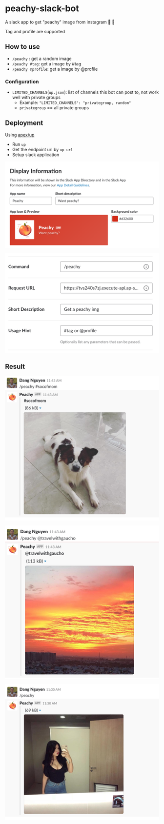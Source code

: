 # peachy-slack-bot

A slack app to get "peachy" image from instagram :girl: :peach:

Tag and profile are supported

## How to use
* `/peachy` : get a random image
* `/peachy #tag`: get a image by #tag
* `/peachy @profile`: get a image by @profile

### Configuration
* `LIMITED_CHANNELS`(`up.json`): list of channels this bot can post to, not work well with private groups
    - Example:  `"LIMITED_CHANNELS": "privategroup, random"`
    - `privategroup` == all private groups

## Deployment

Using [apex/up](https://github.com/apex/up)
* Run `up`
* Get the endpoint url by `up url`
* Setup slack application

![peachy](data/peachy.png)

![command](data/command.png)

## Result

![soc](data/soc.png)

![thuong](data/thuong.png)

![result](data/result.png)
